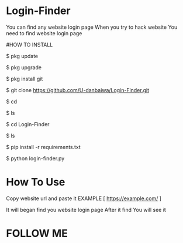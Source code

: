 # Login-Finder
You can find any website login page
When you try to hack website
You need to find website login page

#HOW TO INSTALL

$ pkg update

$ pkg upgrade

$ pkg install git

$ git clone https://github.com/U-danbaiwa/Login-Finder.git

$ cd

$ ls

$ cd Login-Finder

$ ls

$ pip install -r requirements.txt

$ python login-finder.py

# How To Use

Copy website url and paste it EXAMPLE [ https://example.com/ ]

It will began find you website login page 
After it find You will see it 

# FOLLOW ME 
